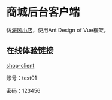 # 商城后台客户端 
仿[海风小店](https://github.com/iamdarcy/hioshop-admin)，使用Ant Design of Vue框架。

## 在线体验链接

[shop-client](http://shop.aidioute.cn/index.html) 

账号：test01 

密码：123456
